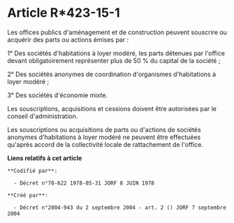 # Article R*423-15-1

Les offices publics d'aménagement et de construction peuvent souscrire ou acquérir des parts ou actions émises par :

1° Des sociétés d'habitations à loyer modéré, les parts détenues par l'office devant obligatoirement représenter plus de 50 %
du capital de la société ;

2° Des sociétés anonymes de coordination d'organismes d'habitations à loyer modéré ;

3° Des sociétés d'économie mixte.

Les souscriptions, acquisitions et cessions doivent être autorisées par le conseil d'administration.

Les souscriptions ou acquisitions de parts ou d'actions de sociétés anonymes d'habitations à loyer modéré ne peuvent être
effectuées qu'après accord de la collectivité locale de rattachement de l'office.

**Liens relatifs à cet article**

	**Codifié par**:

	  - Décret n°78-622 1978-05-31 JORF 8 JUIN 1978

	**Créé par**:

	  - Décret n°2004-943 du 2 septembre 2004 - art. 2 () JORF 7 septembre 2004
